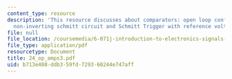 ```yaml
---
content_type: resource
description: 'This resource discusses about comparators: open loop configuration,
  non-inverting schmitt circuit and Schmitt Trigger with reference voltage.'
file: null
file_location: /coursemedia/6-071j-introduction-to-electronics-signals-and-measurement-spring-2006/b713e408ddb359fd729360244e747aff_24_op_amps3.pdf
file_type: application/pdf
resourcetype: Document
title: 24_op_amps3.pdf
uid: b713e408-ddb3-59fd-7293-60244e747aff
---
```

